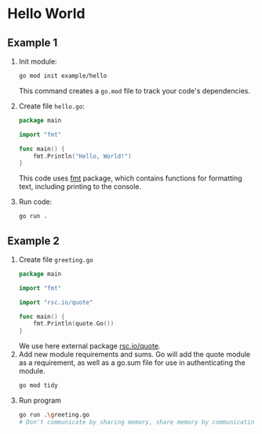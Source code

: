 # Hello World

## Example 1

1. Init module: 
    ```bash
    go mod init example/hello
    ```
    This command creates a `go.mod` file to track your code's dependencies.

2. Create file `hello.go`:
    ```go
    package main

    import "fmt"

    func main() {
        fmt.Println("Hello, World!")
    }
    ```
    This code uses [fmt](https://pkg.go.dev/fmt) package, which contains functions for formatting text, including printing to the console. 
3. Run code:
    ```bash
    go run .
    ```

## Example 2

1. Create file `greeting.go`
    ```go
    package main

    import "fmt"

    import "rsc.io/quote"

    func main() {
        fmt.Println(quote.Go())
    }
    ```
    We use here external package [rsc.io/quote](https://pkg.go.dev/rsc.io/quote).
2. Add new module requirements and sums. Go will add the quote module as a requirement, as well as a go.sum file for use in authenticating the module.
    ```bash
    go mod tidy
    ```
3. Run program
    ```bash
    go run .\greeting.go
    # Don't communicate by sharing memory, share memory by communicating.
    ```
